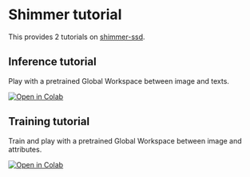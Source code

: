 # Shimmer tutorial

This provides 2 tutorials on [shimmer-ssd](https://github.com/ruflab/shimmer-ssd).

## Inference tutorial
Play with a pretrained Global Workspace between image and texts.

[![Open in Colab](https://colab.research.google.com/assets/colab-badge.svg)](https://colab.research.google.com/github/ruflab/shimmer-tutorials/blob/main/simple-shapes-dataset-inference.ipynb)

## Training tutorial
Train and play with a pretrained Global Workspace between image and attributes.

[![Open in Colab](https://colab.research.google.com/assets/colab-badge.svg)](https://colab.research.google.com/github/ruflab/shimmer-tutorials/blob/main/simple-shapes-dataset-training.ipynb)
